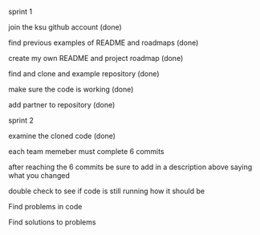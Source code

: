 sprint 1 

join the ksu github account (done)

find previous examples of README and roadmaps (done)

create my own README and project roadmap (done)

find and clone and example repository (done)

make sure the code is working (done)

add partner to repository (done)


sprint 2

examine the cloned code (done)

each team memeber must complete 6 commits

after reaching the 6 commits be sure to add in a description above saying what you changed 

double check to see if code is still running how it should be 

Find problems in code

Find solutions to problems
